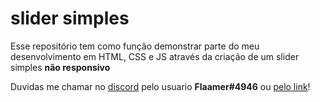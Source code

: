 # slider simples

Esse repositório tem como função demonstrar parte do meu desenvolvimento em HTML, CSS e JS através da criação de um slider simples **não responsivo**

Duvidas me chamar no [discord](https://discord.com/) pelo usuario **Flaamer#4946** ou [pelo link](https://discord.gg/HdGw4WSQ64)!
